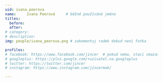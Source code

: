 ```yaml
---
uid: ivana.peerova
name:     Ivana Peerová  	# běžně používáné jméno
titles:
  before: 
  after: 
# category:
# description: 
img: people/ivana_peerova.png # zakomentuj radek dokud není fotka

profiles:
# facebook: https://www.facebook.com/jincer  # pokud nema, staci smazat tuto radku
# googleplus: https://plus.google.com/+uzivatel.na.googleplus
# twitter: https://twitter.com/jincer
# instagram: https://www.instagram.com/jincermak/ 

---
```

